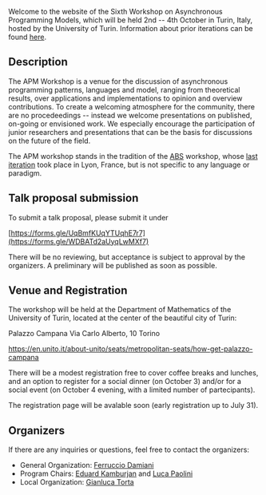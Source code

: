 Welcome to the website of the Sixth Workshop on Asynchronous Programming Models, which will be held 2nd -- 4th October in Turin, Italy, hosted by the University of Turin.
Information about prior iterations can be found [here](https://abs-models.org/publications/). 


## Description
The APM Workshop is a venue for the discussion of asynchronous programming patterns, languages and model, ranging from theoretical results, over applications and implementations to opinion and overview contributions. To create a welcoming atmosphere for the community, there are no procedeedings -- instead we welcome presentations on published, on-going or envisioned work. We especially encourage the participation of junior researchers and presentations that can be the basis for discussions on the future of the field.

The APM workshop stands in the tradition of the [ABS](https://abs-models.org) workshop, whose [last iteration](http://edkamb.github.io/ABS_23) took place in Lyon, France, but is not specific to any language or paradigm. 

## Talk proposal submission
 
To submit a talk proposal, please submit it under 

  [https://forms.gle/UqBmfKUqYTUqhE7r7](https://forms.gle/WDBATd2aUyqLwMXf7)

There will be no reviewing, but acceptance is subject to approval by the organizers. A preliminary will be published as soon as possible. 


## Venue and Registration 
The workshop will be held at the Department of Mathematics of the University of Turin, located at the center of the beautiful city of Turin: 

Palazzo Campana
Via Carlo Alberto, 10
Torino

https://en.unito.it/about-unito/seats/metropolitan-seats/how-get-palazzo-campana

There will be a modest registration free to cover coffee breaks and lunches, and an option to register for a social dinner (on October 3) and/or for a social event (on October 4 evening, with a limited number of partecipants).

The registration page will be avalable soon (early registration up to July 31).

## Organizers
If there are any inquiries or questions, feel free to contact the organizers:
 * General Organization: [Ferruccio Damiani](mailto:ferruccio.damiani@unito.it)
 * Program Chairs: [Eduard Kamburjan](mailto:eduard@ifi.uio.no) and [Luca Paolini](mailto:luca.paolini@unito.it)
 * Local Organization: [Gianluca Torta](http://www.di.unito.it/~torta/)
